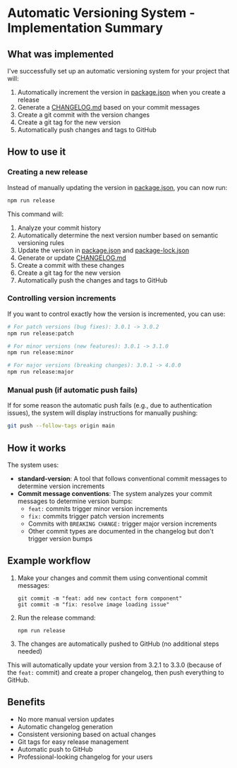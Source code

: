 # Automatic Versioning System - Implementation Summary

## What was implemented

I've successfully set up an automatic versioning system for your project that will:

1. Automatically increment the version in [package.json](file:///C:/Users/user/OneDrive/Documents/GitHub/Repositories/ShangProperties/package.json) when you create a release
2. Generate a [CHANGELOG.md](file:///C:/Users/user/OneDrive/Documents/GitHub/Repositories/ShangProperties/CHANGELOG.md) based on your commit messages
3. Create a git commit with the version changes
4. Create a git tag for the new version
5. Automatically push changes and tags to GitHub

## How to use it

### Creating a new release

Instead of manually updating the version in [package.json](file:///C:/Users/user/OneDrive/Documents/GitHub/Repositories/ShangProperties/package.json), you can now run:

```bash
npm run release
```

This command will:
1. Analyze your commit history
2. Automatically determine the next version number based on semantic versioning rules
3. Update the version in [package.json](file:///C:/Users/user/OneDrive/Documents/GitHub/Repositories/ShangProperties/package.json) and [package-lock.json](file:///C:/Users/user/OneDrive/Documents/GitHub/Repositories/ShangProperties/package-lock.json)
4. Generate or update [CHANGELOG.md](file:///C:/Users/user/OneDrive/Documents/GitHub/Repositories/ShangProperties/CHANGELOG.md)
5. Create a commit with these changes
6. Create a git tag for the new version
7. Automatically push the changes and tags to GitHub

### Controlling version increments

If you want to control exactly how the version is incremented, you can use:

```bash
# For patch versions (bug fixes): 3.0.1 -> 3.0.2
npm run release:patch

# For minor versions (new features): 3.0.1 -> 3.1.0
npm run release:minor

# For major versions (breaking changes): 3.0.1 -> 4.0.0
npm run release:major
```

### Manual push (if automatic push fails)

If for some reason the automatic push fails (e.g., due to authentication issues), the system will display instructions for manually pushing:

```bash
git push --follow-tags origin main
```

## How it works

The system uses:
- **standard-version**: A tool that follows conventional commit messages to determine version increments
- **Commit message conventions**: The system analyzes your commit messages to determine version bumps:
  - `feat:` commits trigger minor version increments
  - `fix:` commits trigger patch version increments
  - Commits with `BREAKING CHANGE:` trigger major version increments
  - Other commit types are documented in the changelog but don't trigger version bumps

## Example workflow

1. Make your changes and commit them using conventional commit messages:
   ```
   git commit -m "feat: add new contact form component"
   git commit -m "fix: resolve image loading issue"
   ```

2. Run the release command:
   ```
   npm run release
   ```

3. The changes are automatically pushed to GitHub (no additional steps needed)

This will automatically update your version from 3.2.1 to 3.3.0 (because of the `feat:` commit) and create a proper changelog, then push everything to GitHub.

## Benefits

- No more manual version updates
- Automatic changelog generation
- Consistent versioning based on actual changes
- Git tags for easy release management
- Automatic push to GitHub
- Professional-looking changelog for your users
